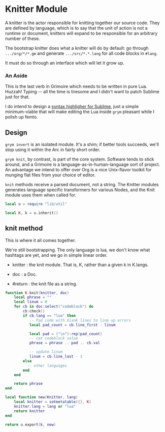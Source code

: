 # Knitter Module

   A knitter is the actor responsible for knitting together our source
 code.  They are defined by language, which is to say that the unit of 
 action is not a runtime or document, knitters will expand to be 
 responsible for an arbitrary number of these.


 The bootstrap knitter does what a knitter will do by default:  go through
 ``.../org/*/*.gm`` and generate ``.../src/*.*.lang`` for all code blocks in
 ``#lang``. 


 It must do so through an interface which will let it grow up.

### An Aside

   This is the last verb in Grimoire which needs to be written in pure
 Lua.  Huzzah! Typing -- all the time is tiresome and I didn't want to
 patch Sublime just for that.


 I do intend to design a 
 [syntax highligher for Sublime](etc/Grimoire.sublime_syntax), just
 a simple minimum-viable that will make editing the Lua inside ``grym`` 
 pleasant while I polish up femto. 


 
## Design

   ``grym invert`` is an isolated module.  It's a shim; if better tools 
 succeeds, we'll stop using it within the Arc in fairly short order.


 ``grym knit``, by contrast, is part of the core system.  Software tends
 to stick around, and a Grimoire is a language-as-in-human-language
 sort of project.  An advantage we intend to offer over Org is a 
 nice Unix-flavor toolkit for munging flat files from your choice of
 editor.
 
 ``knit`` methods receive a parsed document, not a string.  The Knitter 
 modules generates language specific transformers for various Nodes,
 and the Knit module uses them when called for. 

```lua
local u = require "lib/util"

local K, k = u.inherit()
```
## knit method

   This is where it all comes together.


 We're still bootstrapping.  The only language is lua, we don't know 
 what hashtags are yet, and we go in simple linear order.
 
 - knitter :  the knit module. That is, K, rather than a given k in 
              K.langs.
 - doc     :  a Doc.


 - #return : the knit file as a string.


```lua
function K.knit(knitter, doc)
    local phrase = ""
    local linum = 0
    for cb in doc:select("codeblock") do
        cb:check()
        if cb.lang == "lua" then
           -- Pad code with blank lines to line up errors
           local pad_count = cb.line_first - linum

           local pad = ("\n"):rep(pad_count)
           -- cat codeblock value
           phrase = phrase .. pad .. cb.val 

           -- update linum
           linum = cb.line_last - 1
        else
          -- other languages
        end
    end

    return phrase
end

local function new(Knitter, lang)
    local knitter = setmetatable({}, K)
    knitter.lang = lang or "lua"
    return knitter
end

return u.export(k, new)
```
